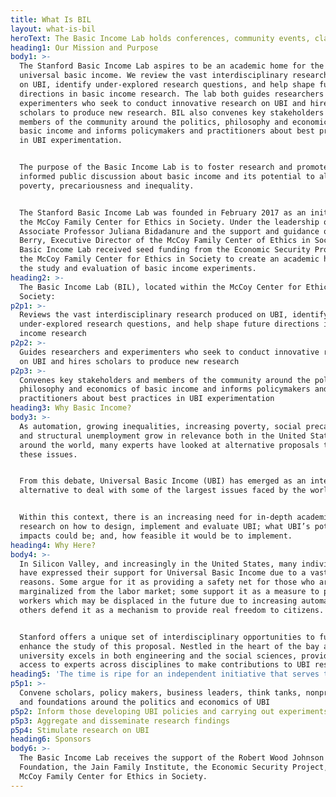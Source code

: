 ```yaml
---
title: What Is BIL
layout: what-is-bil
heroText: The Basic Income Lab holds conferences, community events, classes, supports research, and offers advising to cash-grant experiments.
heading1: Our Mission and Purpose
body1: >-
  The Stanford Basic Income Lab aspires to be an academic home for the study of
  universal basic income. We review the vast interdisciplinary research produced
  on UBI, identify under-explored research questions, and help shape future
  directions in basic income research. The lab both guides researchers and
  experimenters who seek to conduct innovative research on UBI and hires
  scholars to produce new research. BIL also convenes key stakeholders and
  members of the community around the politics, philosophy and economics of
  basic income and informs policymakers and practitioners about best practices
  in UBI experimentation.


  The purpose of the Basic Income Lab is to foster research and promote a more
  informed public discussion about basic income and its potential to alleviate
  poverty, precariousness and inequality.


  The Stanford Basic Income Lab was founded in February 2017 as an initiative of
  the McCoy Family Center for Ethics in Society. Under the leadership of
  Associate Professor Juliana Bidadanure and the support and guidance of Joan
  Berry, Executive Director of the McCoy Family Center of Ethics in Society, the
  Basic Income Lab received seed funding from the Economic Security Project and
  the McCoy Family Center for Ethics in Society to create an academic home for
  the study and evaluation of basic income experiments.
heading2: >-
  The Basic Income Lab (BIL), located within the McCoy Center for Ethics in
  Society:
p2p1: >-
  Reviews the vast interdisciplinary research produced on UBI, identify
  under-explored research questions, and help shape future directions in basic
  income research
p2p2: >-
  Guides researchers and experimenters who seek to conduct innovative research
  on UBI and hires scholars to produce new research
p2p3: >-
  Convenes key stakeholders and members of the community around the politics,
  philosophy and economics of basic income and informs policymakers and
  practitioners about best practices in UBI experimentation
heading3: Why Basic Income?
body3: >-
  As automation, growing inequalities, increasing poverty, social precariousness
  and structural unemployment grow in relevance both in the United States and
  around the world, many experts have looked at alternative proposals to address
  these issues.


  From this debate, Universal Basic Income (UBI) has emerged as an interesting
  alternative to deal with some of the largest issues faced by the world today.


  Within this context, there is an increasing need for in-depth academic
  research on how to design, implement and evaluate UBI; what UBI’s potential
  impacts could be; and, how feasible it would be to implement.
heading4: Why Here?
body4: >-
  In Silicon Valley, and increasingly in the United States, many individuals
  have expressed their support for Universal Basic Income due to a vast array of
  reasons. Some argue for it as providing a safety net for those who are already
  marginalized from the labor market; some support it as a measure to protect
  workers which may be displaced in the future due to increasing automation; and
  others defend it as a mechanism to provide real freedom to citizens.


  Stanford offers a unique set of interdisciplinary opportunities to further
  enhance the study of this proposal. Nestled in the heart of the bay area, the
  university excels in both engineering and the social sciences, providing BIL
  access to experts across disciplines to make contributions to UBI research.
heading5: 'The time is ripe for an independent initiative that serves to:'
p5p1: >-
  Convene scholars, policy makers, business leaders, think tanks, nonprofits,
  and foundations around the politics and economics of UBI
p5p2: Inform those developing UBI policies and carrying out experiments
p5p3: Aggregate and disseminate research findings
p5p4: Stimulate research on UBI
heading6: Sponsors
body6: >-
  The Basic Income Lab receives the support of the Robert Wood Johnson
  Foundation, the Jain Family Institute, the Economic Security Project, and the
  McCoy Family Center for Ethics in Society.
---
```


